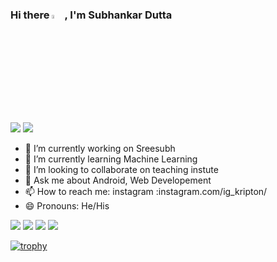 ### Hi there <img src="https://raw.githubusercontent.com/nixin72/nixin72/master/wave.gif" width="4%" height="4%" >, I'm Subhankar Dutta
<img src="https://miro.medium.com/max/800/1*zzTEyTwyy7jXibtqVWg84Q.gif"> <img src = "https://media2.giphy.com/media/1ynCEtlgMPAeNAqdnu/giphy.gif?cid=6c09b952hsq7zgt1sb2f2jofj5qe00ypt2fvc4rqgd0rvp0n&rid=giphy.gif&ct=s">

- 🔭 I’m currently working on Sreesubh                                               
- 🌱 I’m currently learning Machine Learning
- 👯 I’m looking to collaborate on teaching instute
- 💬 Ask me about Android, Web Developement 
- 📫 How to reach me: instagram :instagram.com/ig_kripton/ 
- 😄 Pronouns: He/His

<img src = "https://thumbs.gfycat.com/ColorlessBitesizedKob-max-1mb.gif">

<img src ="https://github-readme-stats.vercel.app/api?username=Kripton0810&&show_icons=true&title_color=ffffff&icon_color=bb2acf&text_color=daf7dc&bg_color=151515">

<img src="https://enlivit.com/assets/images/main_image.gif">
<img src="https://c.tenor.com/G61A9zcJgVYAAAAd/android-developer.gif">

[![trophy](https://github-profile-trophy.vercel.app/?username=kripton0810&theme=radical)](https://github.com/kripton0810/github-profile-trophy)

